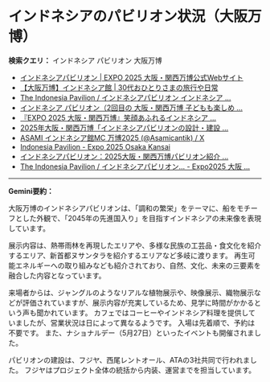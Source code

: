 # インドネシアのパビリオン状況（大阪万博）

**検索クエリ：** インドネシア パビリオン 大阪万博

- [インドネシアパビリオン | EXPO 2025 大阪・関西万博公式Webサイト](https://www.expo2025.or.jp/official-participant/indonesia/)
- [【大阪万博】インドネシア館 | 30代おひとりさまの旅行や日常](https://ameblo.jp/yrk0327/entry-12902904410.html)
- [The Indonesia Pavilion / インドネシアパビリオン インドネシア ...](https://www.instagram.com/p/C6s6GRiu_ZW/)
- [インドネシア パビリオン（2回目の 大阪・関西万博 子どもも楽しめ ...](https://ameblo.jp/syenron1/entry-12908365440.html)
- [『EXPO 2025 大阪・関西万博』笑顔あふれるインドネシア ...](https://note.com/yamada_tourist/n/n27bea8822b97)
- [2025年大阪・関西万博「インドネシアパビリオンの設計・建設 ...](https://www.fujiya-net.co.jp/news/20240501)
- [ASAMI インドネシア館MC 万博2025 (@Asamicantik) / X](https://x.com/asamicantik)
- [Indonesia Pavilion - Expo 2025 Osaka Kansai](https://expo2025indonesia.id/)
- [インドネシアパビリオン：2025大阪・関西万博パビリオン紹介 ...](https://www.nippon.com/ja/guide-to-japan/expo2025021/)
- [The Indonesia Pavilion / インドネシアパビリオン... - Expo2025 大阪 ...](https://www.facebook.com/expo2025japan/posts/-the-indonesia-pavilion-%E3%82%A4%E3%83%B3%E3%83%89%E3%83%8D%E3%82%B7%E3%82%A2%E3%83%91%E3%83%93%E3%83%AA%E3%82%AA%E3%83%B3%E3%82%A4%E3%83%B3%E3%83%89%E3%83%8D%E3%82%B7%E3%82%A2%E3%83%91%E3%83%93%E3%83%AA%E3%82%AA%E3%83%B3%E3%81%AF%E8%B1%8A%E3%81%8B%E3%81%AA%E5%8F%AF%E8%83%BD%E6%80%A7%E3%81%A8%E6%98%8E%E3%82%8B%E3%81%84%E6%98%8E%E6%97%A5%E3%81%B8%E3%81%AE%E5%B8%8C%E6%9C%9B%E3%82%92%E7%A7%98%E3%82%81%E3%81%9F%E5%9B%BD%E3%81%A8%E3%81%97%E3%81%A6%E3%81%A0%E3%81%91%E3%81%A7%E3%81%AA%E3%81%8F%E4%B8%96%E7%95%8C%E3%81%AE%E8%AA%BF/748797680759236/)


---

**Gemini要約：**

大阪万博のインドネシアパビリオンは、「調和の繁栄」をテーマに、船をモチーフとした外観で、「2045年の先進国入り」を目指すインドネシアの未来像を表現しています。

展示内容は、熱帯雨林を再現したエリアや、多様な民族の工芸品・食文化を紹介するエリア、新首都ヌサンタラを紹介するエリアなど多岐に渡ります。  再生可能エネルギーへの取り組みなども紹介されており、自然、文化、未来の三要素を融合した内容となっています。

来場者からは、ジャングルのようなリアルな植物展示や、映像展示、織物展示などが評価されていますが、展示内容が充実しているため、見学に時間がかかるという声も聞かれています。  カフェではコーヒーやインドネシア料理を提供していましたが、営業状況は日によって異なるようです。  入場は先着順で、予約は不要です。  また、ナショナルデー（5月27日）といったイベントも開催されました。

パビリオンの建設は、フジヤ、西尾レントオール、ATAの3社共同で行われました。  フジヤはプロジェクト全体の統括から内装、運営までを担当しています。

